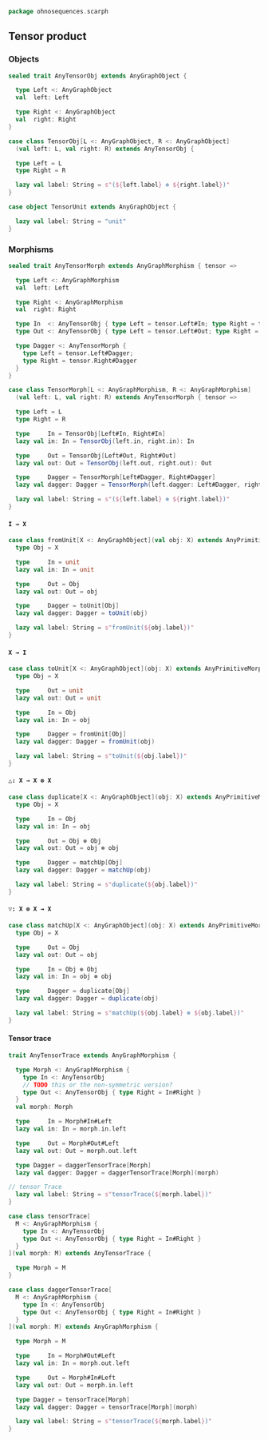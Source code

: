 
```scala
package ohnosequences.scarph
```

## Tensor product
### Objects

```scala
sealed trait AnyTensorObj extends AnyGraphObject {

  type Left <: AnyGraphObject
  val  left: Left

  type Right <: AnyGraphObject
  val  right: Right
}

case class TensorObj[L <: AnyGraphObject, R <: AnyGraphObject]
  (val left: L, val right: R) extends AnyTensorObj {

  type Left = L
  type Right = R

  lazy val label: String = s"(${left.label} ⊗ ${right.label})"
}

case object TensorUnit extends AnyGraphObject {

  lazy val label: String = "unit"
}
```

### Morphisms

```scala
sealed trait AnyTensorMorph extends AnyGraphMorphism { tensor =>

  type Left <: AnyGraphMorphism
  val  left: Left

  type Right <: AnyGraphMorphism
  val  right: Right

  type In  <: AnyTensorObj { type Left = tensor.Left#In; type Right = tensor.Right#In }
  type Out <: AnyTensorObj { type Left = tensor.Left#Out; type Right = tensor.Right#Out }

  type Dagger <: AnyTensorMorph {
    type Left = tensor.Left#Dagger;
    type Right = tensor.Right#Dagger
  }
}

case class TensorMorph[L <: AnyGraphMorphism, R <: AnyGraphMorphism]
  (val left: L, val right: R) extends AnyTensorMorph { tensor =>

  type Left = L
  type Right = R

  type     In = TensorObj[Left#In, Right#In]
  lazy val in: In = TensorObj(left.in, right.in): In

  type     Out = TensorObj[Left#Out, Right#Out]
  lazy val out: Out = TensorObj(left.out, right.out): Out

  type     Dagger = TensorMorph[Left#Dagger, Right#Dagger]
  lazy val dagger: Dagger = TensorMorph(left.dagger: Left#Dagger, right.dagger: Right#Dagger)

  lazy val label: String = s"(${left.label} ⊗ ${right.label})"
}
```

#### `I → X`

```scala
case class fromUnit[X <: AnyGraphObject](val obj: X) extends AnyPrimitiveMorph {
  type Obj = X

  type     In = unit
  lazy val in: In = unit

  type     Out = Obj
  lazy val out: Out = obj

  type     Dagger = toUnit[Obj]
  lazy val dagger: Dagger = toUnit(obj)

  lazy val label: String = s"fromUnit(${obj.label})"
}
```

#### `X → I`

```scala
case class toUnit[X <: AnyGraphObject](obj: X) extends AnyPrimitiveMorph {
  type Obj = X

  type     Out = unit
  lazy val out: Out = unit

  type     In = Obj
  lazy val in: In = obj

  type     Dagger = fromUnit[Obj]
  lazy val dagger: Dagger = fromUnit(obj)

  lazy val label: String = s"toUnit(${obj.label})"
}
```

#### `△: X → X ⊗ X`

```scala
case class duplicate[X <: AnyGraphObject](obj: X) extends AnyPrimitiveMorph {
  type Obj = X

  type     In = Obj
  lazy val in: In = obj

  type     Out = Obj ⊗ Obj
  lazy val out: Out = obj ⊗ obj

  type     Dagger = matchUp[Obj]
  lazy val dagger: Dagger = matchUp(obj)

  lazy val label: String = s"duplicate(${obj.label})"
}
```

#### `▽: X ⊗ X → X`

```scala
case class matchUp[X <: AnyGraphObject](obj: X) extends AnyPrimitiveMorph {
  type Obj = X

  type     Out = Obj
  lazy val out: Out = obj

  type     In = Obj ⊗ Obj
  lazy val in: In = obj ⊗ obj

  type     Dagger = duplicate[Obj]
  lazy val dagger: Dagger = duplicate(obj)

  lazy val label: String = s"matchUp(${obj.label} ⊗ ${obj.label})"
}
```

#### Tensor trace

```scala
trait AnyTensorTrace extends AnyGraphMorphism {

  type Morph <: AnyGraphMorphism {
    type In <: AnyTensorObj
    // TODO this or the non-symmetric version?
    type Out <: AnyTensorObj { type Right = In#Right }
  }
  val morph: Morph

  type     In = Morph#In#Left
  lazy val in: In = morph.in.left

  type     Out = Morph#Out#Left
  lazy val out: Out = morph.out.left

  type Dagger = daggerTensorTrace[Morph]
  lazy val dagger: Dagger = daggerTensorTrace[Morph](morph)

// tensor Trace
  lazy val label: String = s"tensorTrace(${morph.label})"
}

case class tensorTrace[
  M <: AnyGraphMorphism {
    type In <: AnyTensorObj
    type Out <: AnyTensorObj { type Right = In#Right }
  }
](val morph: M) extends AnyTensorTrace {

  type Morph = M
}

case class daggerTensorTrace[
  M <: AnyGraphMorphism {
    type In <: AnyTensorObj
    type Out <: AnyTensorObj { type Right = In#Right }
  }
](val morph: M) extends AnyGraphMorphism {

  type Morph = M

  type     In = Morph#Out#Left
  lazy val in: In = morph.out.left

  type     Out = Morph#In#Left
  lazy val out: Out = morph.in.left

  type Dagger = tensorTrace[Morph]
  lazy val dagger: Dagger = tensorTrace[Morph](morph)

  lazy val label: String = s"tensorTrace(${morph.label})"
}

```




[main/scala/ohnosequences/scarph/axioms.scala]: axioms.scala.md
[main/scala/ohnosequences/scarph/tensor.scala]: tensor.scala.md
[main/scala/ohnosequences/scarph/predicates.scala]: predicates.scala.md
[main/scala/ohnosequences/scarph/impl/biproducts.scala]: impl/biproducts.scala.md
[main/scala/ohnosequences/scarph/impl/tensors.scala]: impl/tensors.scala.md
[main/scala/ohnosequences/scarph/impl/evals.scala]: impl/evals.scala.md
[main/scala/ohnosequences/scarph/impl/distributivity.scala]: impl/distributivity.scala.md
[main/scala/ohnosequences/scarph/impl/relations.scala]: impl/relations.scala.md
[main/scala/ohnosequences/scarph/impl/category.scala]: impl/category.scala.md
[main/scala/ohnosequences/scarph/rewrites.scala]: rewrites.scala.md
[main/scala/ohnosequences/scarph/package.scala]: package.scala.md
[main/scala/ohnosequences/scarph/arities.scala]: arities.scala.md
[main/scala/ohnosequences/scarph/objects.scala]: objects.scala.md
[main/scala/ohnosequences/scarph/writes.scala]: writes.scala.md
[main/scala/ohnosequences/scarph/biproduct.scala]: biproduct.scala.md
[main/scala/ohnosequences/scarph/schemas.scala]: schemas.scala.md
[main/scala/ohnosequences/scarph/morphisms.scala]: morphisms.scala.md
[main/scala/ohnosequences/scarph/syntax/package.scala]: syntax/package.scala.md
[main/scala/ohnosequences/scarph/syntax/objects.scala]: syntax/objects.scala.md
[main/scala/ohnosequences/scarph/syntax/writes.scala]: syntax/writes.scala.md
[main/scala/ohnosequences/scarph/syntax/morphisms.scala]: syntax/morphisms.scala.md
[main/scala/ohnosequences/scarph/isomorphisms.scala]: isomorphisms.scala.md
[test/scala/ohnosequences/scarph/TwitterQueries.scala]: ../../../../test/scala/ohnosequences/scarph/TwitterQueries.scala.md
[test/scala/ohnosequences/scarph/impl/dummy.scala]: ../../../../test/scala/ohnosequences/scarph/impl/dummy.scala.md
[test/scala/ohnosequences/scarph/impl/writes.scala]: ../../../../test/scala/ohnosequences/scarph/impl/writes.scala.md
[test/scala/ohnosequences/scarph/impl/dummyTest.scala]: ../../../../test/scala/ohnosequences/scarph/impl/dummyTest.scala.md
[test/scala/ohnosequences/scarph/TwitterSchema.scala]: ../../../../test/scala/ohnosequences/scarph/TwitterSchema.scala.md
[test/scala/ohnosequences/scarph/asserts.scala]: ../../../../test/scala/ohnosequences/scarph/asserts.scala.md
[test/scala/ohnosequences/scarph/SchemaCreation.scala]: ../../../../test/scala/ohnosequences/scarph/SchemaCreation.scala.md
[test/scala/ohnosequences/scarph/implicitSearch.scala]: ../../../../test/scala/ohnosequences/scarph/implicitSearch.scala.md